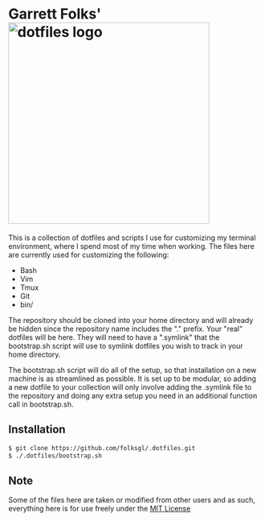 # Garrett Folks' <img src="dotfiles-logo.png" alt="dotfiles logo" width="400">

This is a collection of dotfiles and scripts I use for customizing my terminal
environment, where I spend most of my time when working. The files here
are currently used for customizing the following:

- Bash
- Vim
- Tmux
- Git
- bin/

The repository should be cloned into your home directory and will already be
hidden since the repository name includes the "." prefix. Your "real" dotfiles 
will be here. They will need to have a ".symlink" that the bootstrap.sh script
will use to symlink dotfiles you wish to track in your home directory.

The bootstrap.sh script will do all of the setup, so that installation on a new 
machine is as streamlined as possible. It is set up to be modular, so adding a 
new dotfile to your collection will only involve adding the .symlink file to the
repository and doing any extra setup you need in an additional function call in
bootstrap.sh.

## Installation
```sh
$ git clone https://github.com/folksgl/.dotfiles.git
$ ./.dotfiles/bootstrap.sh
```

## Note

Some of the files here are taken or modified from other users and as such,
everything here is for use freely under the [MIT License](LICENSE)

